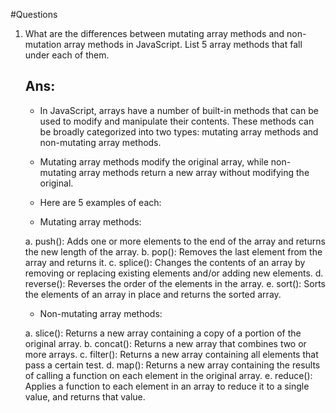 #Questions

1. What are the differences between mutating array methods and non-mutation array methods in JavaScript. List 5 array methods that fall under each of them.

   ## Ans:

   - In JavaScript, arrays have a number of built-in methods that can be used to modify and manipulate their contents. These methods can be broadly categorized into two types: mutating array methods and non-mutating array methods.

   - Mutating array methods modify the original array, while non-mutating array methods return a new array without modifying the original.

   - Here are 5 examples of each:

   - Mutating array methods:

   a. push(): Adds one or more elements to the end of the array and returns the new length of the array.
   b. pop(): Removes the last element from the array and returns it.
   c. splice(): Changes the contents of an array by removing or replacing existing elements and/or adding new elements.
   d. reverse(): Reverses the order of the elements in the array.
   e. sort(): Sorts the elements of an array in place and returns the sorted array.

   - Non-mutating array methods:

   a. slice(): Returns a new array containing a copy of a portion of the original array.
   b. concat(): Returns a new array that combines two or more arrays.
   c. filter(): Returns a new array containing all elements that pass a certain test.
   d. map(): Returns a new array containing the results of calling a function on each element in the original array.
   e. reduce(): Applies a function to each element in an array to reduce it to a single value, and returns that value.
